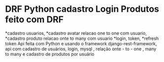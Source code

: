 # DRF Python cadastro Login Produtos feito com DRF
*cadastro usuarios, *cadastro avatar relacao one to one com usuario, *cadastro produto relacao onte to many com usuario
*login, token, *refresh token
Api feita com Python e usando o framework django-rest-framework, api com cadastro de usuários, login, mysql , relação onte - to - one , many to many e cadastro de produtos por usuário
